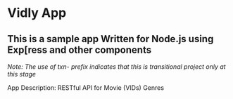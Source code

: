 # Vidly App
## This is a sample app Written for Node.js using Exp[ress and other components

*Note: The use of txn- prefix indicates that this is transitional project only at this stage*

App Description: RESTful API for Movie (VIDs) Genres 
